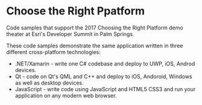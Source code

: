 # Choose the Right Ppatform
Code samples that support the 2017 Choosing the Right Platform demo theater at Esri's Developer Summit in Palm Springs.

These code samples demonstrate the same application written in three different cross-platform technologies:

 * .NET/Xamarin - write one C# codebase and deploy to UWP, iOS, Androd devices.
 * Qt - code on Qt's QML and C++ and deploy to iOS, Andoroid, Windows as well as desktop devices.
 * JavaScript - write code using JavaScript and HTML5 CSS3 and run your application on any modern web browser.
 
 